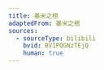```yaml
---
title: 基米之棺
adaptedFrom: 基米之棺
sources:
  - sourceType: bilibili
    bvid: BV1PQGNzTEjQ
    human: true
---
```


